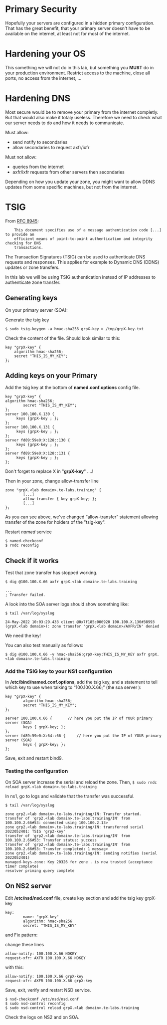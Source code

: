 # Primary Security

Hopefully your servers are configured in a hidden primary configuration.
That has the great benefit, that your primary server doesn't have to be available on the internet, 
at least not for most of the internet.

# Hardening your OS

This something we will not do in this lab, but something you **MUST** do
in your production environment. Restrict access to the machine, close all ports, no
access from the internet, ...

# Hardening DNS

Most secure would be to remove your primary from the internet completly. But that would also 
make it totaly useless. Therefore we need to check what our server needs to do and how it 
needs to communicate.

Must allow:
- send notify to secondaries 
- allow secondaries to request axfr/ixfr

Must not allow:
- queries from the internet
- axfr/ixfr requests from other servers then secondaries

Depending on how you update your zone, you might want to allow DDNS updates from some specific
machines, but not from the internet. 

# TSIG

From [RFC 8945](https://www.rfc-editor.org/rfc/rfc8945):

        This document specifies use of a message authentication code [...] to provide an 
        efficient means of point-to-point authentication and integrity checking for DNS 
        transactions.

The Transaction Signatures (TSIG) can be used to authenticate DNS requests and responses.
This applies for example to Dynamic DNS (DDNS) updates or zone transfers.

In this lab we will be using TSIG authentication instead of IP addresses to authenticate zone 
transfer.

## Generating keys

On your primary server (SOA):

Generate the tsig key 

```
$ sudo tsig-keygen -a hmac-sha256 grpX-key > /tmp/grpX-key.txt
```

Check the content of the file. Should look similar to this:

```
key "grpX-key" {
	algorithm hmac-sha256;
	secret "THIS_IS_MY_KEY";
}; 
```

## Adding keys on your Primary

Add the tsig key at the bottom of **named.conf.options** config file.

```
key "grpX-key" {
algorithm hmac-sha256;
        secret "THIS_IS_MY_KEY";
};
server 100.100.X.130 {
     keys {grpX-key ; };
};
server 100.100.X.131 {
     keys {grpX-key ; };
};
server fd89:59e0:X:128::130 {
     keys {grpX-key ; };
};
server fd89:59e0:X:128::131 {
     keys {grpX-key ; };
};
```

Don't forget to replace X in "**grpX-key**" ....!

Then in your zone, change allow-transfer line

```
zone "grpX.<lab domain>.te-labs.training" {                                                                               
        [...]
        allow-transfer { key grpX-key; };
        [...]
};
```

As you can see above, we've changed “allow-transfer” statement allowing transfer of the zone for holders of the "tsig-key".

Restart *named* service

```
$ named-checkconf
$ rndc reconfig
```

## Check if it works

Test that zone transfer has stopped working.
```
$ dig @100.100.X.66 axfr grpX.<lab domain>.te-labs.training

...
; Transfer failed.
```

A look into the SOA server logs should show something like:

```
$ tail /var/log/syslog

24-May-2022 10:03:29.433 client @0x7f185c006920 100.100.X.130#38993 (grpX.<lab domain>): zone transfer 'grpX.<lab domain>/AXFR/IN' denied
```

We need the key!

You can also test manually as follows:

```
$ dig @100.100.X.66 -y hmac-sha256:grpX-key:THIS_IS_MY_KEY axfr grpX.<lab domain>.te-labs.training
```


### Add the TSIG key to your NS1 configuration

In **/etc/bind/named.conf.options**, add the tsig key, and a statement to tell which key to use when talking to “100.100.X.66;” (the soa server ):

```
key "grpX-key" {
        algorithm hmac-sha256;
        secret "THIS_IS_MY_KEY";
};

server 100.100.X.66 {		// here you put the IP of YOUR primary server (SOA)
        keys { grpX-key; };
};
server fd89:59e0:X:64::66 {		// here you put the IP of YOUR primary server (SOA)
        keys { grpX-key; };
};
```

Save, exit and restart bind9.

### Testing the configuration

On SOA server increase the serial and reload the zone. Then, 
`$ sudo rndc reload grpX.<lab domain>.te-labs.training`

In ns1, go to logs and validate that the transfer was successful.

```
$ tail /var/log/syslog

zone grp2.<lab domain>.te-labs.training/IN: Transfer started.
transfer of 'grp2.<lab domain>.te-labs.training/IN' from 100.100.2.66#53: connected using 100.100.2.13>
zone grp2.<lab domain>.te-labs.training/IN: transferred serial 2022052401: TSIG 'grp2-key'
transfer of 'grp2.<lab domain>.te-labs.training/IN' from 100.100.2.66#53: Transfer status: success
transfer of 'grp2.<lab domain>.te-labs.training/IN' from 100.100.2.66#53: Transfer completed: 1 messag>
zone grp2.<lab domain>.te-labs.training/IN: sending notifies (serial 2022052401)
managed-keys-zone: Key 20326 for zone . is now trusted (acceptance timer complete)
resolver priming query complete
```

## On NS2 server

Edit **/etc/nsd/nsd.conf** file, create key section and add the tsig key grpX-key

```
key:
        name: "grpX-key"
        algorithm: hmac-sha256
        secret: "THIS_IS_MY_KEY"
```
and Fix pattern:

change these lines

```
allow-notify: 100.100.X.66 NOKEY
request-xfr: AXFR 100.100.X.66 NOKEY
```
with this:

```
allow-notify: 100.100.X.66 grpX-key
request-xfr: AXFR 100.100.X.66 grpX-key
```


Save, exit, verify and restart NSD service.

```
$ nsd-checkconf /etc/nsd/nsd.conf
$ sudo nsd-control reconfig
$ sudo nsd-control reload grpX.<lab domain>.te-labs.training
```

Check the logs on NS2 and on SOA.
